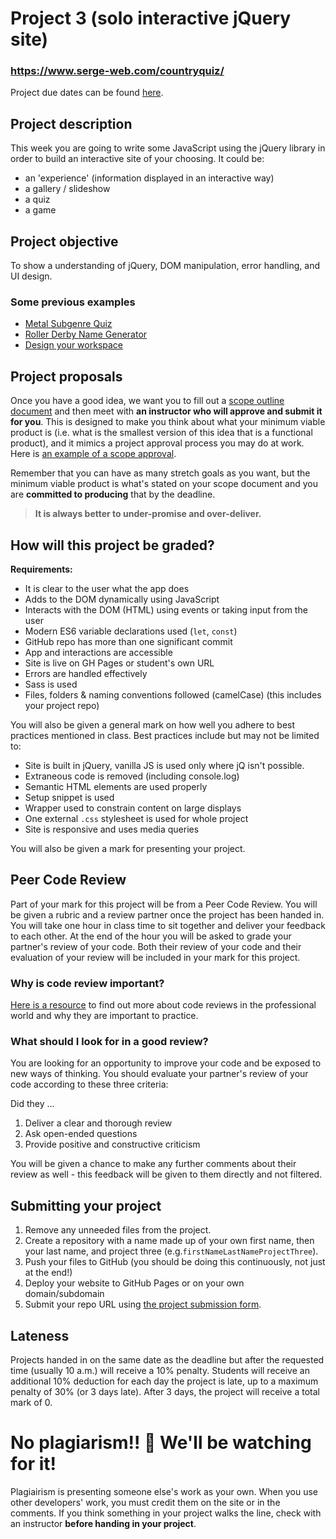 # Project 3 (solo interactive jQuery site)

### https://www.serge-web.com/countryquiz/

Project due dates can be found [here](https://github.com/HackerYou/bootcamp-notes/blob/master/stuff-you-need-to-know/important-dates.md).

## Project description

This week you are going to write some JavaScript using the jQuery library in order to build an interactive site of your choosing. It could be:

-   an 'experience' (information displayed in an interactive way)
-   a gallery / slideshow
-   a quiz
-   a game

## Project objective

To show a understanding of jQuery, DOM manipulation, error handling, and UI design.

### Some previous examples

* [Metal Subgenre Quiz](https://christophercos.github.io/MetalSubgenreQuiz/)
* [Roller Derby Name Generator](http://nomderby.com/)
* [Design your workspace](https://kayevans.github.io/kayEvansStocksProjectThree/)

<!-- The following one is great but seems to be down: -->
<!-- -   [Doggy Doppelganger](http://www.doggydoppelganger.com/) (Editor's note: heartbreaking that they didn't go for... Dogppelganger.) -->

## Project proposals

Once you have a good idea, we want you to fill out a [scope outline document](https://forms.gle/B9cJMn8qmu7YEXBa7) and then meet with **an instructor who will approve and submit it for you**. This is designed to make you think about what your minimum viable product is (i.e. what is the smallest version of this idea that is a functional product), and it mimics a project approval process you may do at work. Here is [an example of a scope approval](https://hychalknotes.s3.amazonaws.com/Scope%20Approval%20Example.pdf).

Remember that you can have as many stretch goals as you want, but the minimum viable product is what's stated on your scope document and you are **committed to producing** that by the deadline.

> **It is always better to under-promise and over-deliver.**

## How will this project be graded?

**Requirements:**

* It is clear to the user what the app does
* Adds to the DOM dynamically using JavaScript
* Interacts with the DOM (HTML) using events or taking input from the user
* Modern ES6 variable declarations used (`let`, `const`)
* GitHub repo has more than one significant commit
* App and interactions are accessible
* Site is live on GH Pages or student's own URL
* Errors are handled effectively
* Sass is used
* Files, folders & naming conventions followed (camelCase) (this includes your project repo)

You will also be given a general mark on how well you adhere to best practices mentioned in class. Best practices include but may not be limited to:

* Site is built in jQuery, vanilla JS is used only where jQ isn't possible.
* Extraneous code is removed (including console.log)
* Semantic HTML elements are used properly
* Setup snippet is used
* Wrapper used to constrain content on large displays
* One external `.css` stylesheet is used for whole project
* Site is responsive and uses media queries

You will also be given a mark for presenting your project.

<!-- You will also be given marks for your project presentation:

-   Student was loud enough for everyone to hear
-   Student was able to identify a technical win
-   Student was able to effectively identify a technical challenge
-   Student did not go over time -->


## Peer Code Review

Part of your mark for this project will be from a Peer Code Review. You will be given a rubric and a review partner once the project has been handed in. You will take one hour in class time to sit together and deliver your feedback to each other. At the end of the hour you will be asked to grade your partner's review of your code. Both their review of your code and their evaluation of your review will be included in your mark for this project. 

### Why is code review important? 

[Here is a resource](https://github.com/HackerYou/bootcamp-notes/blob/master/stuff-you-need-to-know/resources-and-cheat-sheets/code-review-best-practices.md) to find out more about code reviews in the professional world and why they are important to practice. 

### What should I look for in a good review? 

You are looking for an opportunity to improve your code and be exposed to new ways of thinking. You should evaluate your partner's review of your code according to these three criteria:

Did they ...

1. Deliver a clear and thorough review
2. Ask open-ended questions
3. Provide positive and constructive criticism

You will be given a chance to make any further comments about their review as well - this feedback will be given to them directly and not filtered.

## Submitting your project

1. Remove any unneeded files from the project.
2. Create a repository with a name made up of your own first name, then your last name, and project three (e.g.`firstNameLastNameProjectThree`).
3. Push your files to GitHub (you should be doing this continuously, not just at the end!)
4. Deploy your website to GitHub Pages or on your own domain/subdomain
5. Submit your repo URL using [the project submission form](https://docs.google.com/forms/d/e/1FAIpQLSeRr63HMZPrJDomUPKwtmYRsTXWP8pCPFdGEyE2cFst-7BFUQ/viewform).

<!-- ## #design in Helpcue

Though design isn't the core focus of the bootcamp, having a well-designed and cohesive project will help provide a professional polish to your portfolio pieces.

Whether you need advice on colour schemes, fonts, layout or a wider professional opinion, manage your time so that you can take advantage of instructor and peer feedback on design during project work time. 🎨 -->

## Lateness

Projects handed in on the same date as the deadline but after the requested time (usually 10 a.m.) will receive a 10% penalty. Students will receive an additional 10% deduction for each day the project is late, up to a maximum penalty of 30% (or 3 days late). After 3 days, the project will receive a total mark of 0.

# No plagiarism!! 👀 We'll be watching for it!

Plagiairism is presenting someone else's work as your own. When you use other developers' work, you must credit them on the site or in the comments. If you think something in your project walks the line, check with an instructor **before handing in your project**.
